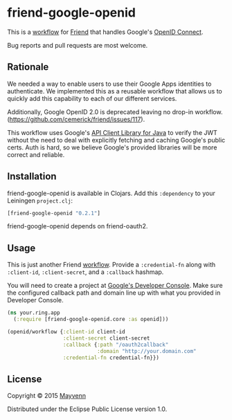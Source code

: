 # friend-google-openid

This is a [workflow](https://github.com/cemerick/friend#workflows) for [Friend](https://github.com/cemerick/friend) that handles Google's [OpenID Connect](https://developers.google.com/identity/protocols/OpenIDConnect).

Bug reports and pull requests are most welcome.

## Rationale

We needed a way to enable users to use their Google Apps identities to authenticate. We implemented this as a reusable workflow that allows us to quickly add this capability to each of our different services.

Additionally, Google OpenID 2.0 is deprecated leaving no drop-in workflow.
(https://github.com/cemerick/friend/issues/117).

This workflow uses Google's [API Client Library for Java](https://developers.google.com/api-client-library/java/) to verify the JWT without the need to deal with explicitly fetching and caching Google's public certs. Auth is hard, so we believe Google's provided libraries will be more correct and reliable.

## Installation

friend-google-openid is available in Clojars. Add this `:dependency` to your Leiningen
`project.clj`:

```clojure
[friend-google-openid "0.2.1"]
```

friend-google-openid depends on friend-oauth2.

## Usage

This is just another Friend [workflow](https://github.com/cemerick/friend#workflows). Provide a `:credential-fn` along with `:client-id`, `:client-secret`, and a `:callback` hashmap.

You will need to create a project at [Google's Developer Console](https://console.developers.google.com/project/_/apiui/credential). 
Make sure the configured callback path and domain line up with what you provided in Developer Console.

```clojure
(ns your.ring.app
  (:require [friend-google-openid.core :as openid]))

(openid/workflow {:client-id client-id
                  :client-secret client-secret
                  :callback {:path "/oauth2callback"
                             :domain "http://your.domain.com"
                  :credential-fn credential-fn}})
```

## License

Copyright © 2015 [Mayvenn](http://mayvenn.com)

Distributed under the Eclipse Public License version 1.0.

